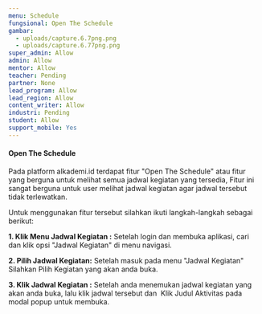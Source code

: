 ```yaml
---
menu: Schedule
fungsional: Open The Schedule
gambar:
  - uploads/capture.6.7png.png
  - uploads/capture.6.77png.png
super_admin: Allow
admin: Allow
mentor: Allow
teacher: Pending
partner: None
lead_program: Allow
lead_region: Allow
content_writer: Allow
industri: Pending
student: Allow
support_mobile: Yes
---
```

#### **Open The Schedule**

P﻿ada platform alkademi.id terdapat fitur "Open The Schedule" atau fitur yang berguna untuk melihat semua  jadwal kegiatan yang tersedia,  Fitur ini sangat berguna untuk user melihat jadwal kegiatan agar jadwal tersebut tidak terlewatkan.

U﻿ntuk menggunakan fitur tersebut silahkan ikuti langkah-langkah sebagai berikut:

**1.﻿ Klik Menu Jadwal Kegiatan :** Setelah login dan membuka aplikasi, cari dan klik opsi "Jadwal Kegiatan" di menu navigasi.

**2. Pilih Jadwal Kegiatan:** Setelah masuk pada menu "Jadwal Kegiatan" Silahkan Pilih Kegiatan yang akan anda buka.

**3﻿. Klik Jadwal Kegiatan :** Setelah anda menemukan jadwal kegiatan yang akan anda buka, lalu klik jadwal tersebut dan  Klik Judul Aktivitas pada modal popup untuk membuka.